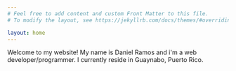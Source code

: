 ```yaml
---
# Feel free to add content and custom Front Matter to this file.
# To modify the layout, see https://jekyllrb.com/docs/themes/#overriding-theme-defaults

layout: home
---
```




Welcome to my website! My name is Daniel Ramos and i'm a web developer/programmer. I currently reside in Guaynabo, Puerto Rico.
 